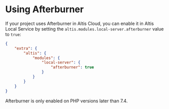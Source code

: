 # Using Afterburner

If your project uses Afterburner in Altis Cloud, you can enable it in Altis Local Service by setting
the `altis.modules.local-server.afterburner` value to `true`:

```json
{
    "extra": {
        "altis": {
            "modules": {
                "local-server": {
                    "afterburner": true
                }
            }
        }
    }
}
```

Afterburner is only enabled on PHP versions later than 7.4.
